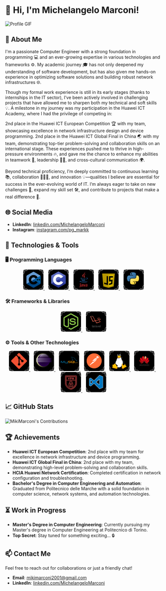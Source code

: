 # 👋 Hi, I'm Michelangelo Marconi!

![Profile GIF](URL_to_your_profile_gif)

## 🚀 About Me

I'm a passionate Computer Engineer with a strong foundation in programming 💻 and an ever-growing expertise in various technologies and frameworks ⚙️. My academic journey 🎓 has not only deepened my understanding of software development, but has also given me hands-on experience in optimizing software solutions and building robust network infrastructures 🌐.

Though my formal work experience is still in its early stages (thanks to internships in the IT sector), I’ve been actively involved in challenging projects that have allowed me to sharpen both my technical and soft skills 💡. A milestone in my journey was my participation in the Huawei ICT Academy, where I had the privilege of competing in:

2nd place in the Huawei ICT European Competition 🏆 with my team, showcasing excellence in network infrastructure design and device programming.
2nd place in the Huawei ICT Global Final in China 🌏 with my team, demonstrating top-tier problem-solving and collaboration skills on an international stage.
These experiences pushed me to thrive in high-pressure environments 🔥, and gave me the chance to enhance my abilities in teamwork 🤝, leadership 👨‍💻, and cross-cultural communication 🌍.

Beyond technical proficiency, I’m deeply committed to continuous learning 📚, collaboration 🧑‍🤝‍🧑, and innovation 💡—qualities I believe are essential for success in the ever-evolving world of IT. I’m always eager to take on new challenges 🚀, expand my skill set 🛠️, and contribute to projects that make a real difference 🌟.

## 🌐 Social Media

- **LinkedIn**: [linkedin.com/MichelangeloMarconi](https://www.linkedin.com/in/michelangelo-marconi-9128942bb/)
- **Instagram**: [instagram.com/pg_markk](https://www.instagram.com/pg_markk/)

## 🔧 Technologies & Tools

### 🖥️ Programming Languages
<p align="center">
    <a href="https://isocpp.org/">
        <img src="https://github.com/MikiMarconi/readme/blob/main/c++%20(2).png?raw=true" width="65" title="C++">
    </a> &nbsp;&nbsp;
    <a href="https://en.wikipedia.org/wiki/C_(programming_language)">
        <img src="https://github.com/MikiMarconi/readme/blob/main/c.png?raw=true" width="65" title="C">
    </a> &nbsp;&nbsp;
    <a href="https://www.java.com/">
        <img src="https://github.com/MikiMarconi/readme/blob/main/java.png?raw=true" width="65" title="Java">
    </a> &nbsp;&nbsp;
    <a href="https://www.javascript.com/">
        <img src="https://github.com/MikiMarconi/readme/blob/main/javascript.png?raw=true" width="65" title="JavaScript">
    </a> &nbsp;&nbsp;
    <a href="https://www.python.org/">
        <img src="https://github.com/MikiMarconi/readme/blob/main/python.png?raw=true" width="65" title="Python">
    </a>
</p>

### 🛠️ Frameworks & Libraries
<p align="center">
    <a href="https://nodejs.org/">
        <img src="https://github.com/MikiMarconi/readme/blob/main/nodejs.png?raw=true" width="65" title="Node.js">
    </a> &nbsp;&nbsp;
    <a href="https://laravel.com/">
        <img src="https://github.com/MikiMarconi/readme/blob/main/laravel.png?raw=true" width="65" title="Laravel">
    </a>
</p>

### ⚙️ Tools & Other Technologies
<p align="center">
    <a href="https://git-scm.com/">
        <img src="https://github.com/MikiMarconi/readme/blob/main/git.png?raw=true" width="65" title="Git">
    </a> &nbsp;&nbsp;
    <a href="https://www.eclipse.org/">
        <img src="https://github.com/MikiMarconi/readme/blob/main/eclipse.png?raw=true" width="65" title="Eclipse">
    </a> &nbsp;&nbsp;
    <a href="https://www.mysql.com/">
        <img src="https://github.com/MikiMarconi/readme/blob/main/mysql.png?raw=true" width="65" title="MySQL">
    </a> &nbsp;&nbsp;
    <a href="https://www.postman.com/">
        <img src="https://github.com/MikiMarconi/readme/blob/main/postman.png?raw=true" width="65" title="Postman">
    </a> &nbsp;&nbsp;
    <a href="https://www.linux.org/">
        <img src="https://github.com/MikiMarconi/readme/blob/main/linux.png?raw=true" width="65" title="Linux">
    </a> &nbsp;&nbsp;
    <a href="https://www.huawei.com/en/">
        <img src="https://github.com/MikiMarconi/readme/blob/main/huawei.png?raw=true" width="65" title="Huawei">
    </a> &nbsp;&nbsp;
    <a href="https://en.wikipedia.org/wiki/Virtual_private_network">
        <img src="https://github.com/MikiMarconi/readme/blob/main/vpn.png?raw=true" width="65" title="VPN">
    </a> &nbsp;&nbsp;
    <a href="https://code.visualstudio.com/">
        <img src="https://github.com/MikiMarconi/readme/blob/main/vscode.png?raw=true" width="65" title="VSCode">
    </a>
</p>


## 📈 GitHub Stats

![MikiMarconi's Contributions](https://github-readme-stats.vercel.app/api?username=MikiMarconi&show_icons=true&theme=dark&include_all_commits=true&count_private=true)



## 🏆 Achievements

- **Huawei ICT European Competition**: 2nd place with my team for excellence in network infrastructure and device programming.
- **Huawei ICT Global Final in China**: 2nd place with my team, demonstrating high-level problem-solving and collaboration skills.
- **HCIA Huawei Network Certification**: Completed certification in network configuration and troubleshooting.
- **Bachelor's Degree in Computer Engineering and Automation**: Graduated from Politecnico delle Marche with a solid foundation in computer science, network systems, and automation technologies.

## ⏳ Work in Progress

- **Master's Degree in Computer Engineering**: Currently pursuing my Master's degree in Computer Engineering at Politecnico di Torino.
- **Top Secret**: Stay tuned for something exciting... 🔒

## 📫 Contact Me

Feel free to reach out for collaborations or just a friendly chat!

- **Email**: [mikimarconi2001@gmail.com](mailto:mikimarconi2001@gmail.com)
- **LinkedIn**: [linkedin.com/MichelangeloMarconi](https://www.linkedin.com/in/michelangelo-marconi-9128942bb/)
